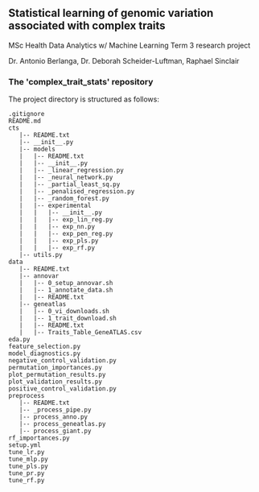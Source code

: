 ## Statistical learning of genomic variation associated with complex traits
MSc Health Data Analytics w/ Machine Learning Term 3 research project

Dr. Antonio Berlanga, Dr. Deborah Scheider-Luftman, Raphael Sinclair

### The 'complex_trait_stats' repository
The project directory is structured as follows:
```
.gitignore
README.md
cts
   |-- README.txt
   |-- __init__.py
   |-- models
   |   |-- README.txt
   |   |-- __init__.py
   |   |-- _linear_regression.py
   |   |-- _neural_network.py
   |   |-- _partial_least_sq.py
   |   |-- _penalised_regression.py
   |   |-- _random_forest.py
   |   |-- experimental
   |   |   |-- __init__.py
   |   |   |-- exp_lin_reg.py
   |   |   |-- exp_nn.py
   |   |   |-- exp_pen_reg.py
   |   |   |-- exp_pls.py
   |   |   |-- exp_rf.py
   |-- utils.py
data
   |-- README.txt
   |-- annovar
   |   |-- 0_setup_annovar.sh
   |   |-- 1_annotate_data.sh
   |   |-- README.txt
   |-- geneatlas
   |   |-- 0_vi_downloads.sh
   |   |-- 1_trait_download.sh
   |   |-- README.txt
   |   |-- Traits_Table_GeneATLAS.csv
eda.py
feature_selection.py
model_diagnostics.py
negative_control_validation.py
permutation_importances.py
plot_permutation_results.py
plot_validation_results.py
positive_control_validation.py
preprocess
   |-- README.txt
   |-- _process_pipe.py
   |-- process_anno.py
   |-- process_geneatlas.py
   |-- process_giant.py
rf_importances.py
setup.yml
tune_lr.py
tune_mlp.py
tune_pls.py
tune_pr.py
tune_rf.py
```
